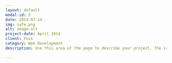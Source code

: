 ```yaml
---
layout: default
modal-id: 5
date: 2014-07-14
img: safe.png
alt: image-alt
project-date: April 2014
client: Foss
category: Web Development
description: Use this area of the page to describe your project. The icon above is part of a free icon set by <a href="https://sellfy.com/p/8Q9P/jV3VZ/">Flat Icons</a>. On their website, you can download their free set with 16 icons, or you can purchase the entire set with 146 icons for only $12!

---
```

